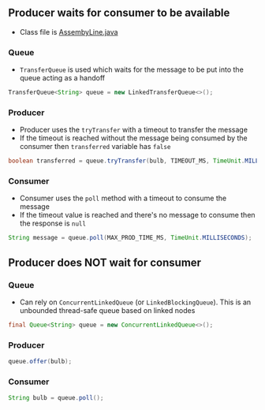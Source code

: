 ## Producer waits for consumer to be available
- Class file is [AssembyLine.java](https://github.com/PacktPublishing/Java-Coding-Problems/blob/master/Chapter10/P202_ThreadPoolSingleThread_TransferQueue/src/modern/challenge/AssemblyLine.java)
### Queue
- `TransferQueue` is used which waits for the message to be put into the queue acting as a handoff
```java
TransferQueue<String> queue = new LinkedTransferQueue<>();
```
### Producer
- Producer uses the `tryTransfer` with a timeout to transfer the message
- If the timeout is reached without the message being consumed by the consumer then `transferred` variable has `false`
```java
boolean transferred = queue.tryTransfer(bulb, TIMEOUT_MS, TimeUnit.MILLISECONDS);
```

### Consumer
- Consumer uses the `poll` method with a timeout to consume the message
- If the timeout value is reached and there's no message to consume then the response is `null`
```java
String message = queue.poll(MAX_PROD_TIME_MS, TimeUnit.MILLISECONDS);
```


## Producer does NOT wait for consumer
### Queue
- Can rely on `ConcurrentLinkedQueue` (or `LinkedBlockingQueue`). This is an unbounded thread-safe queue based on linked nodes
```java
final Queue<String> queue = new ConcurrentLinkedQueue<>();
```
### Producer
```java
queue.offer(bulb);
```
### Consumer
```java
String bulb = queue.poll();
```